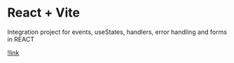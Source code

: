 # React + Vite

Integration project for events, useStates, handlers, error handling and forms in REACT

[!link](https://codesandbox.io/p/sandbox/github/woohdang/front-end-III/blob/master/clase6/form-test)
